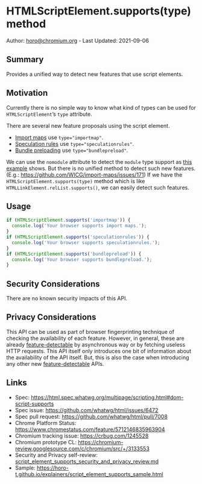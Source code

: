 # HTMLScriptElement.supports(type) method

Author: horo@chromium.org - Last Updated: 2021-09-06

## Summary

Provides a unified way to detect new features that use script elements.

## Motivation

Currently there is no simple way to know what kind of types can be used for `HTMLScriptElement`’s `type` attribute. 

There are several new feature proposals using the script element.
- [Import maps](https://github.com/WICG/import-maps) use `type="importmap"`.
- [Speculation rules](https://github.com/jeremyroman/alternate-loading-modes/blob/main/triggers.md#speculation-rules) use `type="speculationrules"`.
- [Bundle preloading](https://github.com/WICG/resource-bundles/) use `type="bundlepreload"`.

We can use the `nomodule` attribute to detect the `module` type support as [this example](https://html.spec.whatwg.org/multipage/scripting.html#script-nomodule-example) shows.
But there is no unified method to detect such new features. (E.g.: https://github.com/WICG/import-maps/issues/171)
If we have the `HTMLScriptElement.supports(type)` method which is like `HTMLLinkElement.relList.supports()`, we can easily detect such features.

## Usage

```javascript
if (HTMLScriptElement.supports('importmap')) {
  console.log('Your browser supports import maps.');
}
if (HTMLScriptElement.supports('speculationrules')) {
  console.log('Your browser supports speculationrules.');
}
if (HTMLScriptElement.supports('bundlepreload')) {
  console.log('Your browser supports bundlepreload.');
}
```

## Security Considerations

There are no known security impacts of this API.

## Privacy Considerations

This API can be used as part of browser fingerprinting technique of checking the
availability of each feature. However, in general, these are already
[feature-detectable][feature-detect]
by asynchronous way or by fetching useless HTTP requests.
This API itself only introduces one bit of information about the availability of
the API itself. But, this is also the case when introducing any other new
[feature-detectable][feature-detect] APIs.

## Links

- Spec: https://html.spec.whatwg.org/multipage/scripting.html#dom-script-supports
- Spec issue: https://github.com/whatwg/html/issues/6472
- Spec pull request: https://github.com/whatwg/html/pull/7008
- Chrome Platform Status: https://www.chromestatus.com/feature/5712146835963904
- Chromium tracking issue: https://crbug.com/1245528
- Chromium prototype CL: https://chromium-review.googlesource.com/c/chromium/src/+/3133553
- Security and Privacy self-review: [script_element_supports_security_and_privacy_review.md](script_element_supports_security_and_privacy_review.md)
- Sample: https://horo-t.github.io/explainers/script_element_supports_sample.html


[feature-detect]:https://w3ctag.github.io/design-principles/#feature-detect
